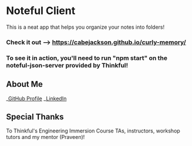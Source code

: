 # Noteful Client

This is a neat app that helps you organize your notes into folders!

### Check it out --> https://cabejackson.github.io/curly-memory/

### To see it in action, you'll need to run "npm start" on the noteful-json-server provided by Thinkful!

## About Me

_[GitHub Profile](https://github.com/cabejackson)
_[LinkedIn](https://www.linkedin.com/in/caleb-jackson-cabe/)

## Special Thanks

To Thinkful's Engineering Immersion Course TAs, instructors, workshop tutors and my mentor (Praveen)!
